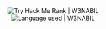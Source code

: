 <div align="center">
  
  <img src="https://tryhackme-badges.s3.amazonaws.com/w3nabil.png" alt="Try Hack Me Rank |  W3NABIL" />
  <br>
  <img src="https://github-readme-stats.vercel.app/api/top-langs/?username=w3nabil&theme=radical&show_icons=true&hide_border=true&layout=compact" alt="Language used | W3NABIL"></img>

</div>
